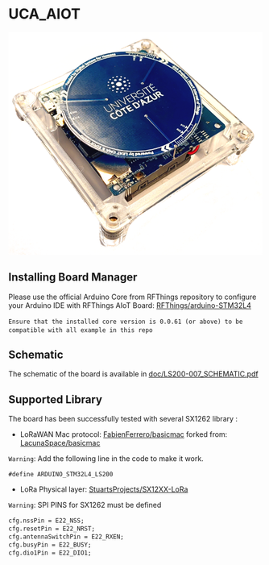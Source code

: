 # UCA_AIOT


![alt text](doc/Untitled.png)


## Installing Board Manager


Please use the official Arduino Core from RFThings repository to configure your Arduino IDE with RFThings AIoT Board: [RFThings/arduino-STM32L4](https://github.com/RFThings/arduino-STM32L4)

`Ensure that the installed core version is 0.0.61 (or above) to be compatible with all example in this repo`

## Schematic

The schematic of the board is available in [doc/LS200-007_SCHEMATIC.pdf](https://github.com/FabienFerrero/DKIOT/blob/main/doc/LS200-007_SCHEMATIC.pdf)

## Supported Library

The board has been successfully tested with several SX1262 library :

* LoRaWAN Mac protocol: [FabienFerrero/basicmac](https://github.com/FabienFerrero/basicmac) forked from: [LacunaSpace/basicmac](https://github.com/LacunaSpace/basicmac)

`Warning`: Add the following line in the code to make it work.

```
#define ARDUINO_STM32L4_LS200
```

* LoRa Physical layer: [StuartsProjects/SX12XX-LoRa](https://github.com/StuartsProjects/SX12XX-LoRa)

`Warning`: SPI PINS for SX1262 must be defined
```
cfg.nssPin = E22_NSS;
cfg.resetPin = E22_NRST;
cfg.antennaSwitchPin = E22_RXEN;
cfg.busyPin = E22_BUSY;
cfg.dio1Pin = E22_DIO1;
```
